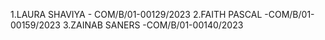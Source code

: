 1.LAURA SHAVIYA   - COM/B/01-00129/2023
2.FAITH PASCAL    -COM/B/01-00159/2023
3.ZAINAB SANERS    -COM/B/01-00140/2023
